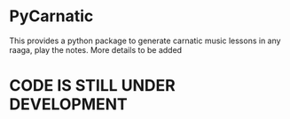 # PyCarnatic
This provides a python package to generate carnatic music lessons in any raaga, play the notes.
More details to be added
# CODE IS STILL UNDER DEVELOPMENT

